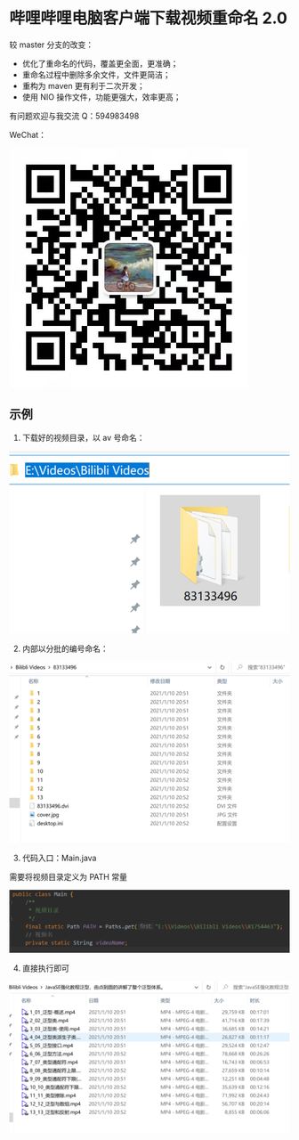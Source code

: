 # 哔哩哔哩电脑客户端下载视频重命名 2.0

较 master 分支的改变：

- 优化了重命名的代码，覆盖更全面，更准确；
- 重命名过程中删除多余文件，文件更简洁；
- 重构为 maven 更有利于二次开发；
- 使用 NIO 操作文件，功能更强大，效率更高；

有问题欢迎与我交流 Q：594983498

WeChat：

![img.png](src/main/resources/images/WeChat.jpg)

## 示例
1. 下载好的视频目录，以 av 号命名：

![img.png](src/main/resources/images/img.png)

2. 内部以分批的编号命名：

![img.png](src/main/resources/images/img2.png)

3. 代码入口：Main.java

需要将视频目录定义为 PATH 常量

![img.png](src/main/resources/images/img3.png)

4. 直接执行即可

![img.png](src/main/resources/images/img4.png)